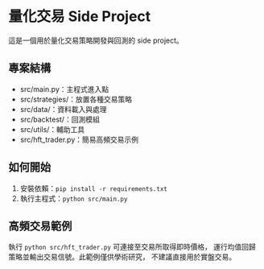 # 量化交易 Side Project

這是一個用於量化交易策略開發與回測的 side project。

## 專案結構
- src/main.py：主程式進入點
- src/strategies/：放置各種交易策略
- src/data/：資料載入與處理
- src/backtest/：回測模組
- src/utils/：輔助工具
- src/hft_trader.py：簡易高頻交易示例

## 如何開始
1. 安裝依賴：`pip install -r requirements.txt`
2. 執行主程式：`python src/main.py`

## 高頻交易範例
執行 `python src/hft_trader.py` 可連接至交易所取得即時價格，
運行均值回歸策略並輸出交易信號。此範例僅供學術研究，
不建議直接用於實盤交易。
